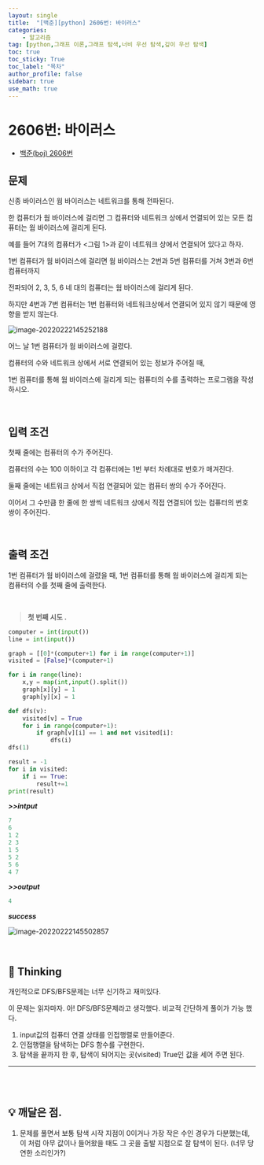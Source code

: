 ```yaml
---
layout: single
title:  "[백준][python] 2606번: 바이러스"
categories: 
    - 알고리즘
tag: [python,그래프 이론,그래프 탐색,너비 우선 탐색,깊이 우선 탐색]
toc: true
toc_sticky: True
toc_label: "목차"
author_profile: false
sidebar: true
use_math: true
---
```


# 2606번: 바이러스

* [백준(boj) 2606번](https://www.acmicpc.net/problem/2606)

## 문제

신종 바이러스인 웜 바이러스는 네트워크를 통해 전파된다. 

한 컴퓨터가 웜 바이러스에 걸리면 그 컴퓨터와 네트워크 상에서 연결되어 있는 모든 컴퓨터는 웜 바이러스에 걸리게 된다.

예를 들어 7대의 컴퓨터가 <그림 1>과 같이 네트워크 상에서 연결되어 있다고 하자.

1번 컴퓨터가 웜 바이러스에 걸리면 웜 바이러스는 2번과 5번 컴퓨터를 거쳐 3번과 6번 컴퓨터까지

전파되어 2, 3, 5, 6 네 대의 컴퓨터는 웜 바이러스에 걸리게 된다. 

하지만 4번과 7번 컴퓨터는 1번 컴퓨터와 네트워크상에서 연결되어 있지 않기 때문에 영향을 받지 않는다.

![image-20220222145252188]({{geunskoo.github.io}}/images/2022-02-22-boj-2606/image-20220222145252188.png)

어느 날 1번 컴퓨터가 웜 바이러스에 걸렸다. 

컴퓨터의 수와 네트워크 상에서 서로 연결되어 있는 정보가 주어질 때,

1번 컴퓨터를 통해 웜 바이러스에 걸리게 되는 컴퓨터의 수를 출력하는 프로그램을 작성하시오.

<br/>

## 입력 조건

첫째 줄에는 컴퓨터의 수가 주어진다. 

컴퓨터의 수는 100 이하이고 각 컴퓨터에는 1번 부터 차례대로 번호가 매겨진다. 

둘째 줄에는 네트워크 상에서 직접 연결되어 있는 컴퓨터 쌍의 수가 주어진다. 

이어서 그 수만큼 한 줄에 한 쌍씩 네트워크 상에서 직접 연결되어 있는 컴퓨터의 번호 쌍이 주어진다.

<br/>

## 출력 조건

1번 컴퓨터가 웜 바이러스에 걸렸을 때, 1번 컴퓨터를 통해 웜 바이러스에 걸리게 되는 컴퓨터의 수를 첫째 줄에 출력한다.

<br/>

> **첫 번째 시도 .**

```python
computer = int(input())
line = int(input())

graph = [[0]*(computer+1) for i in range(computer+1)]
visited = [False]*(computer+1)

for i in range(line):
    x,y = map(int,input().split())
    graph[x][y] = 1
    graph[y][x] = 1

def dfs(v):
    visited[v] = True
    for i in range(computer+1):
        if graph[v][i] == 1 and not visited[i]:
            dfs(i)
dfs(1)

result = -1
for i in visited:
    if i == True:
        result+=1
print(result)    
```

 ***>>intput***

```python
7
6
1 2
2 3
1 5
5 2
5 6
4 7
```

 ***>>output***

```python
4
```

 ***success***

![image-20220222145502857]({{geunskoo.github.io}}/images/2022-02-22-boj-2606/image-20220222145502857.png)

<br/>

## 🌝 Thinking

개인적으로 DFS/BFS문제는 너무 신기하고 재미있다.

이 문제는 읽자마자. 아! DFS/BFS문제라고 생각했다. 비교적 간단하게 풀이가 가능 했다. 

1. input값의 컴퓨터 연결 상태를 인접행렬로 만들어준다.
2. 인접행렬을 탐색하는 DFS 함수를 구현한다.
3. 탐색을 끝까지 한 후, 탐색이 되어지는 곳(visited) True인 값을 세어 주면 된다.

***

<br/>

<br/>

> 

## 💡 깨달은 점.

1. 문제를 풀면서 보통 탐색 시작 지점이 0이거나 가장 작은 수인 경우가 다분했는데, 이 처럼 아무 값이나 들어왔을 때도 그 곳을 출발 지점으로 잘 탐색이 된다. (너무 당연한 소리인가?) 


